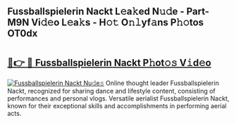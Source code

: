 ## Fussballspielerin Nackt L𝚎a𝚔ed N𝚞𝚍e - Part-M9N Vi𝚍𝚎o L𝚎a𝚔s - H𝚘𝚝 O𝚗𝚕yf𝚊ns P𝚑𝚘tos OT0dx

# <h2><a href="http://kf0zdg1.oniu.top/?m=Fussballspielerin+Nackt">🔗👉 🔴 Fussballspielerin Nackt P𝚑ot𝚘𝚜 V𝚒d𝚎o</a></h2>

[![Fussballspielerin Nackt Nu𝚍e𝚜](https://i.imgur.com/0qMVB7G.gif)](http://kf0zdg1.oniu.top/?m=Fussballspielerin+Nackt)
Online thought leader Fussballspielerin Nackt, recognized for sharing dance and lifestyle content, consisting of performances and personal vlogs. Versatile aerialist Fussballspielerin Nackt, known for their exceptional skills and accomplishments in performing aerial acts.  

